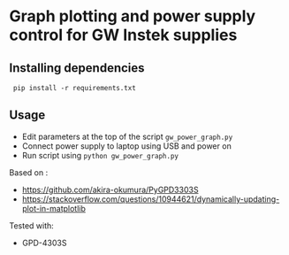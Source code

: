 # Graph plotting and power supply control for GW Instek supplies

## Installing dependencies
` pip install -r requirements.txt`

## Usage

* Edit parameters at the top of the script `gw_power_graph.py`
* Connect power supply to laptop using USB and power on
* Run script using `python gw_power_graph.py`

Based on :
* https://github.com/akira-okumura/PyGPD3303S
* https://stackoverflow.com/questions/10944621/dynamically-updating-plot-in-matplotlib

Tested with: 
* GPD-4303S
